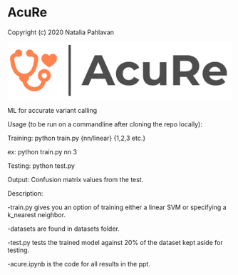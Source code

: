 # AcuRe

Copyright (c) 2020 Natalia Pahlavan
<p align="center"> 
<img src="logo.png">
</p>  
ML for accurate variant calling


Usage (to be run on a commandline after cloning the repo locally):


Training: python train.py {nn/linear} {1,2,3 etc.}

ex: python train.py nn 3
  
Testing:   python test.py
  
Output: Confusion matrix values from the test.


Description:


-train.py gives you an option of training either a linear SVM or specifying a k_nearest neighbor.


-datasets are found in datasets folder.


-test.py tests the trained model against 20% of the dataset kept aside for testing.


-acure.ipynb is the code for all results in the ppt.
